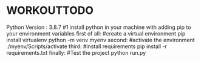 # WORKOUTTODO
Python Version : 3.8.7
#1 install python in your machine with adding pip to your environment variables
first of all: #create a virtual environment
    pip install virtualenv
    python -m  venv myenv
second: #activate the environment
    ./myenv/Scripts/activate
third: #install requirements
    pip install -r requirements.txt
finally: #Test the project
    python run.py